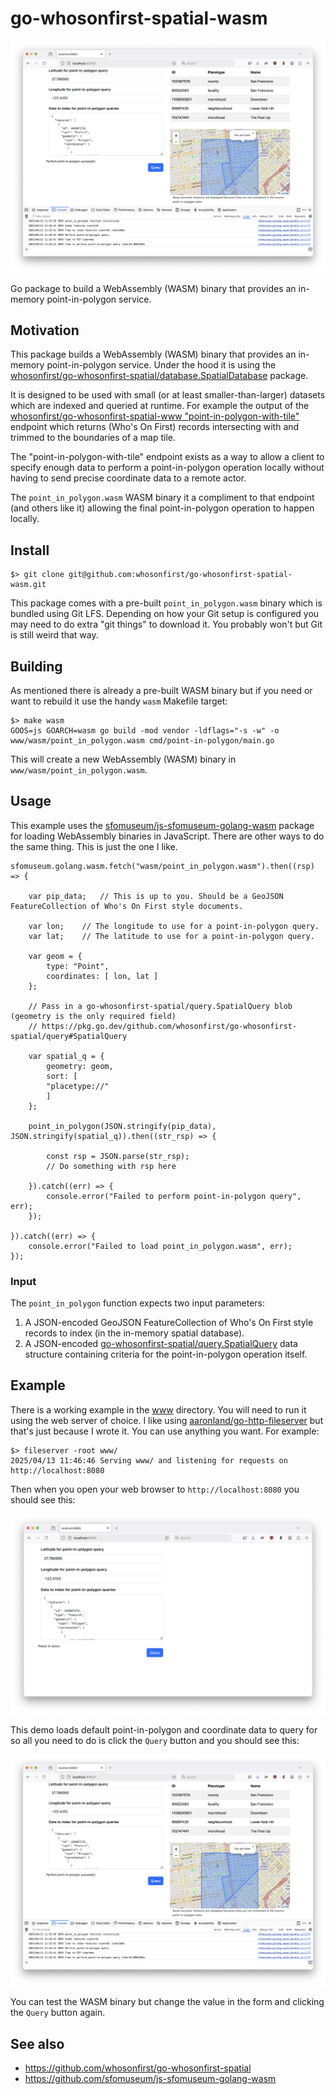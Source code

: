 # go-whosonfirst-spatial-wasm

![](docs/images/go-whosonfirst-spatial-wasm.png)

Go package to build a WebAssembly (WASM) binary that provides an in-memory point-in-polygon service.

## Motivation

This package builds a WebAssembly (WASM) binary that provides an in-memory point-in-polygon service. Under the hood it is using the [whosonfirst/go-whosonfirst-spatial/database.SpatialDatabase](https://pkg.go.dev/github.com/whosonfirst/go-whosonfirst-spatial/database#RTreeSpatialDatabase) package.

It is designed to be used with small (or at least smaller-than-larger) datasets which are indexed and queried at runtime. For example the output of the [whosonfirst/go-whosonfirst-spatial-www "point-in-polygon-with-tile"](https://github.com/whosonfirst/go-whosonfirst-spatial-www/tree/main/cmd/server#point-in-polygon-with-tile) endpoint which returns (Who's On First) records intersecting with and trimmed to the boundaries of a map tile.

The "point-in-polygon-with-tile" endpoint exists as a way to allow a client to specify enough data to perform a point-in-polygon operation locally without having to send precise coordinate data to a remote actor.

The `point_in_polygon.wasm` WASM binary it a compliment to that endpoint (and others like it) allowing the final point-in-polygon operation to happen locally.

## Install

```
$> git clone git@github.com:whosonfirst/go-whosonfirst-spatial-wasm.git
```

This package comes with a pre-built `point_in_polygon.wasm` binary which is bundled using Git LFS. Depending on how your Git setup is configured you may need to do extra "git things" to download it. You probably won't but Git is still weird that way.

## Building

As mentioned there is already a pre-built WASM binary but if you need or want to rebuild it use the handy `wasm` Makefile target:

```
$> make wasm
GOOS=js GOARCH=wasm go build -mod vendor -ldflags="-s -w" -o www/wasm/point_in_polygon.wasm cmd/point-in-polygon/main.go
```

This will create a new WebAssembly (WASM) binary in `www/wasm/point_in_polygon.wasm`.

## Usage

This example uses the [sfomuseum/js-sfomuseum-golang-wasm](https://github.com/sfomuseum/js-sfomuseum-golang-wasm) package for loading WebAssembly binaries in JavaScript. There are other ways to do the same thing. This is just the one I like.

```
sfomuseum.golang.wasm.fetch("wasm/point_in_polygon.wasm").then((rsp) => {

	var pip_data;	// This is up to you. Should be a GeoJSON FeatureCollection of Who's On First style documents.

	var lon;	// The longitude to use for a point-in-polygon query.
	var lat;	// The latitude to use for a point-in-polygon query.
	
	var geom = {
	    type: "Point",
	    coordinates: [ lon, lat ]
	};

	// Pass in a go-whosonfirst-spatial/query.SpatialQuery blob (geometry is the only required field)
	// https://pkg.go.dev/github.com/whosonfirst/go-whosonfirst-spatial/query#SpatialQuery
	
	var spatial_q = {
	    geometry: geom,
	    sort: [
		"placetype://"
	    ]
	};

	point_in_polygon(JSON.stringify(pip_data), JSON.stringify(spatial_q)).then((str_rsp) => {

		const rsp = JSON.parse(str_rsp);
		// Do something with rsp here
		
	}).catch((err) => {
		console.error("Failed to perform point-in-polygon query", err);
	});
	
}).catch((err) => {
	console.error("Failed to load point_in_polygon.wasm", err);	       
});
```

### Input

The `point_in_polygon` function expects two input parameters:

1. A JSON-encoded GeoJSON FeatureCollection of Who's On First style records to index (in the in-memory spatial database).
2. A JSON-encoded [go-whosonfirst-spatial/query.SpatialQuery](https://pkg.go.dev/github.com/whosonfirst/go-whosonfirst-spatial/query#SpatialQuery) data structure containing criteria for the point-in-polygon operation itself.

## Example

There is a working example in the [www](www) directory. You will need to run it using the web server of choice. I like using [aaronland/go-http-fileserver](https://github.com/aaronland/go-http-fileserver) but that's just because I wrote it. You can use anything you want. For example:

```
$> fileserver -root www/
2025/04/13 11:46:46 Serving www/ and listening for requests on http://localhost:8080
```

Then when you open your web browser to `http://localhost:8080` you should see this:

![](docs/images/go-whosonfirst-spatial-wasm-landing.png)

This demo loads default point-in-polygon and coordinate data to query for so all you need to do is click the `Query` button and you should see this:

![](docs/images/go-whosonfirst-spatial-wasm.png)

You can test the WASM binary but change the value in the form and clicking the `Query` button again.

## See also

* https://github.com/whosonfirst/go-whosonfirst-spatial
* https://github.com/sfomuseum/js-sfomuseum-golang-wasm